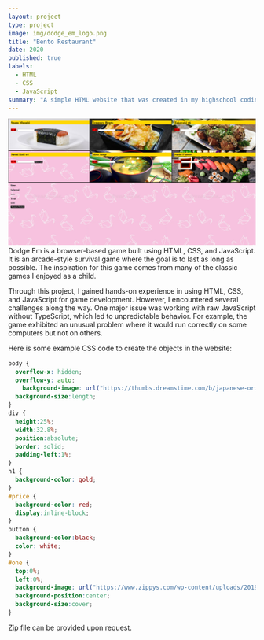 ```yaml
---
layout: project
type: project
image: img/dodge_em_logo.png
title: "Bento Restaurant"
date: 2020
published: true
labels:
  - HTML
  - CSS
  - JavaScript
summary: "A simple HTML website that was created in my highschool coding class."
---
```


<img class="img-fluid" src="../img/restaurant.png">
Dodge Em is a browser-based game built using HTML, CSS, and JavaScript. It is an arcade-style survival game where the goal is to last as long as possible. The inspiration for this game comes from many of the classic games I enjoyed as a child.

Through this project, I gained hands-on experience in using HTML, CSS, and JavaScript for game development. However, I encountered several challenges along the way. One major issue was working with raw JavaScript without TypeScript, which led to unpredictable behavior. For example, the game exhibited an unusual problem where it would run correctly on some computers but not on others.

Here is some example CSS code to create the objects in the website:
```css
body {
  overflow-x: hidden;
  overflow-y: auto;
    background-image: url("https://thumbs.dreamstime.com/b/japanese-origami-swan-seamless-linear-pattern-pink-background-54725989.jpg");
  background-size:length;
}
div {
  height:25%;
  width:32.8%;
  position:absolute;
  border: solid;
  padding-left:1%;
}
h1 {
  background-color: gold;
}
#price {
  background-color: red;
  display:inline-block;
}
button {
  background-color:black;
  color: white;
}
#one {
  top:0%;
  left:0%;
  background-image: url("https://www.zippys.com/wp-content/uploads/2019/02/food-sides-Spam-Musubi-04.jpg");
  background-position:center;
  background-size:cover;
}
```
 
Zip file can be provided upon request.
